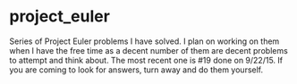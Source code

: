 project_euler
=============

Series of Project Euler problems I have solved. I plan on working on them when I have the free time as a decent number
of them are decent problems to attempt and think about. The most recent one is #19 done on 9/22/15. If you are coming to look for answers, turn away and do them yourself.
